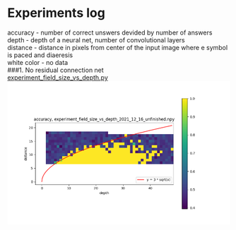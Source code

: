 # Experiments log
accuracy - number of correct unswers devided by number of answers  
depth - depth of a neural net, number of convolutional layers  
distance - distance in pixels from center of the input image where e symbol is paced and diaeresis  
white color - no data  
###1. No residual connection net   
[experiment_field_size_vs_depth.py](../../experiments/experiment_field_size_vs_depth.py)  
![no res connections](./field_size_vs_depth_no_res_connections.png)
